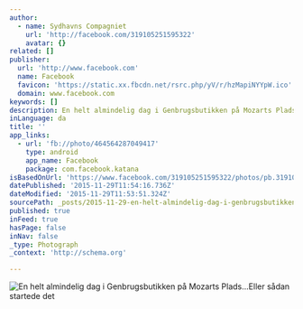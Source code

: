 ```yaml
---
author:
  - name: Sydhavns Compagniet
    url: 'http://facebook.com/319105251595322'
    avatar: {}
related: []
publisher:
  url: 'http://www.facebook.com'
  name: Facebook
  favicon: 'https://static.xx.fbcdn.net/rsrc.php/yV/r/hzMapiNYYpW.ico'
  domain: www.facebook.com
keywords: []
description: En helt almindelig dag i Genbrugsbutikken på Mozarts Plads...Eller sådan startede det
inLanguage: da
title: ''
app_links:
  - url: 'fb://photo/464564287049417'
    type: android
    app_name: Facebook
    package: com.facebook.katana
isBasedOnUrl: 'https://www.facebook.com/319105251595322/photos/pb.319105251595322.-2207520000.1448797806./464564287049417/?type=3&src=https%3A%2F%2Fscontent-arn2-1.xx.fbcdn.net%2Fhphotos-xpt1%2Ft31.0-8%2F12248171_464564287049417_5592924873709468831_o.jpg&smallsrc=https%3A%2F%2Fscontent-arn2-1.xx.fbcdn.net%2Fhphotos-xpa1%2Fv%2Ft1.0-9%2F12246859_464564287049417_5592924873709468831_n.jpg%3Foh%3D1394f906c56a0cd477ef99d6c66aead7%26oe%3D56F0B67C&size=1360%2C2048&fbid=464564287049417'
datePublished: '2015-11-29T11:54:16.736Z'
dateModified: '2015-11-29T11:53:51.324Z'
sourcePath: _posts/2015-11-29-en-helt-almindelig-dag-i-genbrugsbutikken-pa-mozarts-plads.md
published: true
inFeed: true
hasPage: false
inNav: false
_type: Photograph
_context: 'http://schema.org'

---
```

![En helt almindelig dag i Genbrugsbutikken på Mozarts Plads&period;&period;&period;Eller sådan startede det](https://scontent.xx.fbcdn.net/hphotos-xpt1/t31.0-8/s720x720/12248171_464564287049417_5592924873709468831_o.jpg)